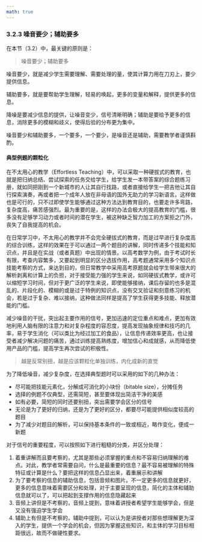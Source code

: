 ```yaml
---
math: true
---
```


### 3.2.3 噪音要少；辅助要多

在本节（3.2）中，最关键的原则是：

> 噪音要少；辅助要多

噪音要少，就是减少学生需要理解、需要处理的量，使其计算力用在刀刃上，要少提供信息。

辅助要多，就是要帮助学生理解，轻易的唤起，更多的变量和解释，提供更多的信息。

降噪是要减少信息的提供，让噪音变少，信号清晰明确；辅助是要给予更多的信息，消除更多的模糊和歧义，使得后验的分布更为集中。

噪音要少和辅助要多，一个要多，一个要少，是噪音还是辅助，需要教学者谨慎斟酌。

#### 典型例题的颗粒化

在不太用心的教学（Effortless Teaching）中，可以采取一种硬拔式的教育，也就是把归纳总结、尝试探索的任务交给学生，给学生发一本带答案的综合题练习册，就如同把刚到一个新城市的人让其自行找路，或者直接给学生一把吉他让其自行探索演奏，再或者把一个成年人放在非母语的国外无助力的学习新语言。这样做也是可行的，只不过即使学生能够通过这种方法达到教育目的，也要走许多弯路，复杂度高，痛苦感强烈。最为重要的是，这样的办法会极大的提高教育的门槛，很多没有足够学习动力或者时间的潜在学生，被这种缺乏智力加工的方案拒之门外，丧失了自我提高的机会。

在日常学习中，不太用心的教学并不会完全硬拔式的教育，而是过早进行复杂度高的综合训练，这样的效果在于可以通过一两个题目的讲解，同时传递多个技能和知识点，并且是在实战（或者真题）中出现的情景。以高考数学为例，由于考试时长有限，考查内容繁多，又要起到明显的区分选拔作用，高考题通常采用多个知识点技能考察的方式，来达到目的，但日常教学中采用高考原题就会给学生带来很大的解析剥离和计算上的负担，对于接受能力强的学生来说，如同硬拔式教学，或许可以缩短学习时间，但对于更广泛的学生来说，即使能够接纳，课后存留的也多是混乱的、片段化的、模糊的或是过于特例的知识点，没有交叉验证和刻意练习的机会，若是过于复杂、难以接纳，这种做法同样是提高了学生获得更多技能、释放潜能的门槛。

减少噪音的干扰，突出起主要作用的信号，更加迅速的定位重点和难点，更加有效地利用人脑有限的注意力和对复杂程度的容忍度，提高发现抽象规律和技巧的几率，易于学生消化（可以类比为经过加工的食品），让信息传递效率更高，也让接受者减少解决问题的痛苦，通过训练提高熟练度，增加信心和成就感，从而降低使用产品的门槛，提高学生再次尝试的积极性。

> 越是反常别扭，越是应该颗粒化单独训练，内化成新的直觉

为了降低噪音，减少复杂度，在选择典型题时可以采用的如下的几种办法：

- 尽可能把技能元素化，分解成可消化的小块份（bitable size），分摊任务
- 选择的例题不仅典型，还需简短，甚至要体现出简洁干净的美感
- 如有必要，简短的同时还要别扭，突出需要学会区分的信号
- 无论是为了更好的归纳，还是为了更好的区分，都要尽可能提供相似度较高的题目
- 为了减少对题目的解析，可以保持基本条件的一致或相近，略作变化，便成一新题

对于信号的重要程度，可以按照如下进行粗糙的分类，并区分处理：

1. 着重讲解而且要考察的，尤其是那些必须掌握的重点和不容易归纳理解的难点。对此，教学者常需要自问，什么是最重要的信息？最不容易被理解的特殊特征或计算是什么？要把这样的信息凸显出来，着重展示和讲解
1. 为了要考察的信息的辅助信息，包括音频和图片。不一定更多的信息就更好，更多的信息意味着需要区分和处理，对于主要呈现的信息，简化的主体和辅助信息就可以了，可以把起到支撑作用的信息隐藏起来
1. 音频上讲但是不考察的，音频上提到，意味着讲授者希望学生能够学会，但是又没有强迫学生学会
1. 辅助上有但是不考察的，辅助中提到，可以认为是讲授者对那些想理解更为深入的学生，提供一个学会的机会，但因为掌握这些知识，和主体的学习目标相距很远，故而不做硬性要求。